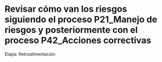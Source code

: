# Revisar cómo van los riesgos siguiendo el proceso P21_Manejo de riesgos y posteriormente con el proceso P42_Acciones correctivas

Etapa: Retroalimentación